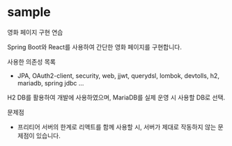 # sample
영화 페이지 구현 연습

Spring Boot와 React를 사용하여 간단한 영화 페이지를 구현합니다.

사용한 의존성 목록
- JPA, OAuth2-client, security, web, jjwt, querydsl, lombok, devtolls, h2, mariadb, spring jdbc ...

H2 DB를 활용하여 개발에 사용하였으며, MariaDB를 실제 운영 시 사용할 DB로 선택.

문제점
 - 프리티어 서버의 한계로 리액트를 함께 사용할 시, 서버가 제대로 작동하지 않는 문제점이 있습니다.
